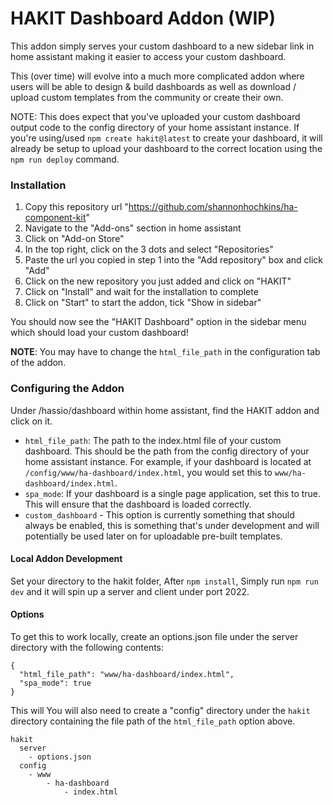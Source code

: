# HAKIT Dashboard Addon (WIP)

This addon simply serves your custom dashboard to a new sidebar link in home assistant making it easier to access your custom dashboard.

This (over time) will evolve into a much more complicated addon where users will be able to design & build dashboards as well as download / upload custom templates from the community or create their own.

NOTE: This does expect that you've uploaded your custom dashboard output code to the config directory of your home assistant instance. If you're using/used `npm create hakit@latest` to create your dashboard, it will already be setup to upload your dashboard to the correct location using the `npm run deploy` command.


### Installation

1. Copy this repository url "https://github.com/shannonhochkins/ha-component-kit"
2. Navigate to the "Add-ons" section in home assistant
3. Click on "Add-on Store"
4. In the top right, click on the 3 dots and select "Repositories"
5. Paste the url you copied in step 1 into the "Add repository" box and click "Add"
6. Click on the new repository you just added and click on "HAKIT"
7. Click on "Install" and wait for the installation to complete
8. Click on "Start" to start the addon, tick "Show in sidebar"

You should now see the "HAKIT Dashboard" option in the sidebar menu which should load your custom dashboard!

**NOTE**: You may have to change the `html_file_path` in the configuration tab of the addon.

### Configuring the Addon

Under /hassio/dashboard within home assistant, find the HAKIT addon and click on it. 

- `html_file_path`: The path to the index.html file of your custom dashboard. This should be the path from the config directory of your home assistant instance. For example, if your dashboard is located at `/config/www/ha-dashboard/index.html`, you would set this to `www/ha-dashboard/index.html`.
- `spa_mode`: If your dashboard is a single page application, set this to true. This will ensure that the dashboard is loaded correctly.
- `custom_dashboard` - This option is currently something that should always be enabled, this is something that's under development and will potentially be used later on for uploadable pre-built templates.


#### Local Addon Development
Set your directory to the hakit folder, After `npm install`, Simply run `npm run dev` and it will spin up a server and client under port 2022.

#### Options
To get this to work locally, create an options.json file under the server directory with the following contents:
```
{
  "html_file_path": "www/ha-dashboard/index.html",
  "spa_mode": true
}
```
This will You will also need to create a "config" directory under the `hakit` directory containing the file path of the `html_file_path` option above.

```
hakit
  server
    - options.json
  config
    - www
        - ha-dashboard
            - index.html
```

